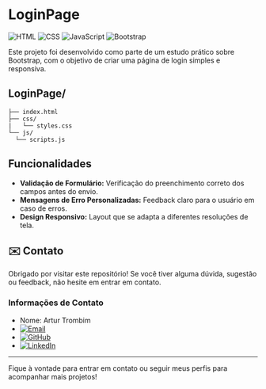 # LoginPage

![HTML](https://img.shields.io/badge/HTML5-E34F26?style=for-the-badge&logo=html5&logoColor=white)
![CSS](https://img.shields.io/badge/CSS3-1572B6?style=for-the-badge&logo=css3&logoColor=white)
![JavaScript](https://img.shields.io/badge/JavaScript-F7DF1E?style=for-the-badge&logo=javascript&logoColor=black)
![Bootstrap](https://img.shields.io/badge/Bootstrap-7952B3?style=for-the-badge&logo=bootstrap&logoColor=white)

Este projeto foi desenvolvido como parte de um estudo prático sobre Bootstrap, com o objetivo de criar uma página de login simples e responsiva.

## LoginPage/
    ├── index.html
    ├── css/
    |   └── styles.css
    └── js/
      └── scripts.js
## Funcionalidades

- **Validação de Formulário:** Verificação do preenchimento correto dos campos antes do envio.
- **Mensagens de Erro Personalizadas:** Feedback claro para o usuário em caso de erros.
- **Design Responsivo:** Layout que se adapta a diferentes resoluções de tela.

## ✉️ Contato

Obrigado por visitar este repositório! Se você tiver alguma dúvida, sugestão ou feedback, não hesite em entrar em contato.

### Informações de Contato

- Nome: Artur Trombim
- [![Email](https://img.shields.io/badge/tuitr.negocios%40gmail.com-D14836?style=for-the-badge&logo=gmail&logoColor=white)](mailto:tuitr.negocios@gmail.com)
- [![GitHub](https://img.shields.io/badge/Tuizim-181717?style=for-the-badge&logo=github&logoColor=white)](https://github.com/Tuizim)
- [![LinkedIn](https://img.shields.io/badge/Artur%20Trombim-0A66C2?style=for-the-badge&logo=linkedin&logoColor=white)](https://www.linkedin.com/in/artur-trombim)

---

Fique à vontade para entrar em contato ou seguir meus perfis para acompanhar mais projetos!
